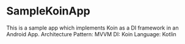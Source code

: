 # SampleKoinApp
This is a sample app which implements Koin as a DI framework in an Android App.
Architecture Pattern: MVVM
DI: Koin
Language: Kotlin
